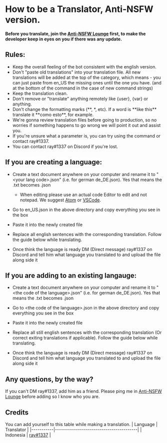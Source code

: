 # How to be a Translator, Anti-NSFW version.

**Before you translate, join the [Anti-NSFW Lounge](https://discord.gg/dkP9fwY) first, to make the developer keep in eyes on you if there was any update.**

## Rules:
- Keep the overall feeling of the bot consistent with the english version.
- Don't "paste old translations" into your translation file. All new translations will be added at the top of the category, which means - you can just paste from en_US the missing ones until the one you have. (and at the bottom of the command in the case of new command strings)
- Keep the translation clean.
- Don't remove or "translate" anything remotely like {user}, {var} or anything.
- Don't change the formatting marks (\*\*, \*, etc). If a word is \*\*like this\*\* translate it \*\*como esto\*\*, for example.
- We're gonna review translation files before going to production, so no worries if something happens to go wrong we will point it out and assist you.
- If you're unsure what a parameter is, you can try using the command or contact ray#1337.
- You can contact ray#1337 on Discord if you're lost.

## If you are creating a language:

- Create a text document anywhere on your computer and rename it to "\<your lang code\>.json" (i.e. for german de_DE.json). Yes that means the .txt becomes .json

  - When editing please use an actual code Editor to edit and not notepad. We suggest [Atom](https://atom.io/) or [VSCode](https://code.visualstudio.com/).

- Go to en_US.json in the above directory and copy everything you see in the box

- Paste it into the newly created file

- Replace all english sentences with the corresponding translation. Follow the guide below while translating.

- Once think the language is ready DM (Direct message) ray#1337 on Discord and tell him what language you translated to and upload the file along side it

## If you are adding to an existing langauge:

- Create a text document anywhere on your computer and rename it to "\<the code of the language\>.json" (i.e. for german de_DE.json). Yes that means the .txt becomes .json

- Go to \<the code of the language\>.json in the above directory and copy everything you see in the box

- Paste it into the newly created file

- Replace all still english sentences with the corresponding translation (Or correct exiting translations if applicable). Follow the guide below while translating.

- Once think the language is ready DM (Direct message) ray#1337 on Discord and tell him what language you translated to and upload the file along side it

## Any questions, by the way?
If you can't DM ray#1337, add him as a friend. Please ping me in [Anti-NSFW Lounge](https://discord.gg/dkP9fwY) before adding so I know who you are.

## Credits
You can add yourself to this table while making a translation.
| Language  | Translator                              |
|-----------|-----------------------------------------|
| Indonesia | [ray#1337](https://github.com/conver4y) |
